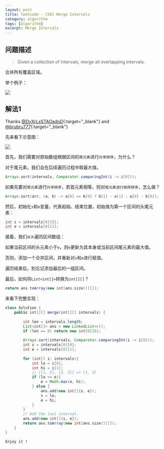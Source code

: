 ```yaml
---
layout: post
title: leetcode - [56] Merge Intervals
category: algorithm
tags: [algorithm]
excerpt: Merge Intervals
---
```


## 问题描述  

> Given a collection of intervals, merge all overlapping intervals.  

合并所有覆盖区域。  

举个例子：  

![](https://yyc-images.oss-cn-beijing.aliyuncs.com/leetcode_56_demo.png)  




## 解法1  

Thanks [@DyXrLxSTAOadoD](https://leetcode.com/problems/merge-intervals/discuss/21222/A-simple-Java-solution){:target="_blank"}  and [@brubru777](https://leetcode.com/problems/merge-intervals/discuss/21222/A-simple-Java-solution){:target="_blank"}


先来看下示意图：  

![](https://yyc-images.oss-cn-beijing.aliyuncs.com/leetcode_56_key.png)  


首先，我们需要对原始数组根据区间的`首元素`进行`升序排序`，为什么？  

对于尾元素，我们会在后续遍历过程中取最大值。  

``` java
Arrays.sort(intervals, Comparator.comparingInt(i -> i[0]));
```

如果先要对`首元素`进行`升序排序`，若首元素相等，则对`尾元素进行倒序排序`，怎么做？  

``` java
Arrays.sort(arr, (a, b) -> a[0] == b[0] ? b[1] - a[1] : a[0] - b[0]);
```

然后，初始化`s`和`e`变量，代表起始、结束位置，初始值为第一个区间的头尾元素：  

``` java
int s = intervals[0][0];
int e = intervals[0][1];
```

接着，我们`从头`遍历区间数组：  

如果当前区间的头元素小于`e`，则`e`更新为其本身或当前区间尾元素的最大值。  

否则，添加一个合并区间，并重新对`s`和`e`进行赋值。  

遍历结束后，别忘记添加最后的一组区间。  

最后，如何将`List<int[]>`转换为`int[][]`？  


``` java
return ans.toArray(new int[ans.size()][]);
```

来看下完整实现：  


``` java
class Solution {
    public int[][] merge(int[][] intervals) {
        
        int len = intervals.length;
        List<int[]> ans = new LinkedList<>();
        if (len == 0) return new int[0][0];
        
        Arrays.sort(intervals, Comparator.comparingInt(i -> i[0]));
        int s = intervals[0][0];
        int e = intervals[0][1];
        
        for (int[] i: intervals){
            int lo = i[0];
            int hi = i[1];
            // [[1, 2], [2, 3]] => [1, 3]
            if (lo <= e){
                e = Math.max(e, hi);
            } else {
                ans.add(new int[]{s, e});
                s = lo;
                e = hi;
            }
        }
        // Add the last interval.
        ans.add(new int[]{s, e});
        return ans.toArray(new int[ans.size()][]);
    }
}
```

`Enjoy it ! `